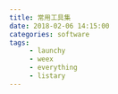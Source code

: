 ```yaml
---
title: 常用工具集
date: 2018-02-06 14:15:00
categories: software
tags:
     - launchy
     - weex
     - everything
     - listary
---
```

<!-- more -->